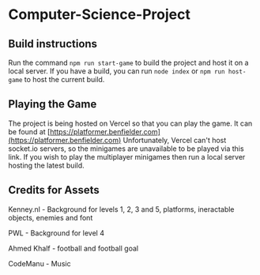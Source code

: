 # Computer-Science-Project

## Build instructions

Run the command ```npm run start-game``` to build the project and host it on a local server.
If you have a build, you can run ```node index``` or ```npm run host-game``` to host the current build.

## Playing the Game

The project is being hosted on Vercel so that you can play the game. It can be found at
[https://platformer.benfielder.com](https://platformer.benfielder.com)
Unfortunately, Vercel can't host socket.io servers, so the minigames are unavailable to be played via this link.
If you wish to play the multiplayer minigames then run a local server hosting the latest build.

## Credits for Assets

Kenney.nl - Background for levels 1, 2, 3 and 5, platforms, ineractable objects, enemies and font

PWL - Background for level 4

Ahmed Khalf - football and football goal

CodeManu - Music